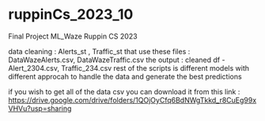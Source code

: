 # ruppinCs_2023_10
Final Project ML_Waze Ruppin CS 2023

data cleaning : Alerts_st , Traffic_st that use these files : DataWazeAlerts.csv, DataWazeTraffic.csv 
the output : cleaned df  - Alert_2304.csv, Traffic_234.csv
rest of the scripts is different models with different approcah to handle the data and generate the best predictions

if you wish to get all of the data csv you can download it from this link : 
https://drive.google.com/drive/folders/1QOjOyCfq6BdNWgTkkd_r8CuEg99xVHVu?usp=sharing
